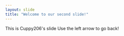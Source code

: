 ```yaml
---
layout: slide
title: "Welcome to our second slide!"
---
```

This is Cuppy206's slide
Use the left arrow to go back!
